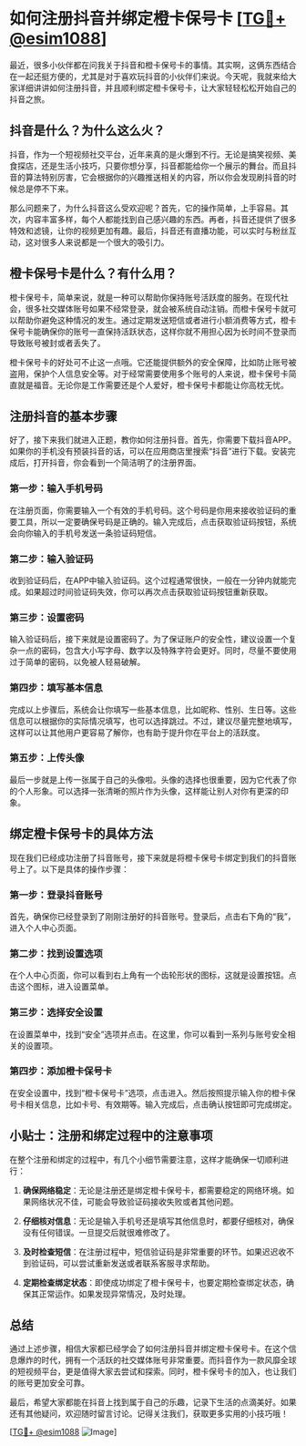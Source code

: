 # 如何注册抖音并绑定橙卡保号卡 [[TG💪+ @esim1088](https://t.me/s/esim1088)]

最近，很多小伙伴都在问我关于抖音和橙卡保号卡的事情。其实啊，这俩东西结合在一起还挺方便的，尤其是对于喜欢玩抖音的小伙伴们来说。今天呢，我就来给大家详细讲讲如何注册抖音，并且顺利绑定橙卡保号卡，让大家轻轻松松开始自己的抖音之旅。

## 抖音是什么？为什么这么火？

抖音，作为一个短视频社交平台，近年来真的是火爆到不行。无论是搞笑视频、美食探店，还是生活小技巧，只要你想分享，抖音都能给你一个展示的舞台。而且抖音的算法特别厉害，它会根据你的兴趣推送相关的内容，所以你会发现刷抖音的时候总是停不下来。

那么问题来了，为什么抖音这么受欢迎呢？首先，它的操作简单，上手容易。其次，内容丰富多样，每个人都能找到自己感兴趣的东西。再者，抖音还提供了很多特效和滤镜，让你的视频更加有趣。最后，抖音还有直播功能，可以实时与粉丝互动，这对很多人来说都是一个很大的吸引力。

## 橙卡保号卡是什么？有什么用？

橙卡保号卡，简单来说，就是一种可以帮助你保持账号活跃度的服务。在现代社会，很多社交媒体账号如果不经常登录，就会被系统自动注销。而橙卡保号卡就可以帮助你避免这种情况的发生。通过定期发送短信或者进行小额消费等方式，橙卡保号卡能确保你的账号一直保持活跃状态，这样你就不用担心因为长时间不登录而导致账号被封或者丢失了。

橙卡保号卡的好处可不止这一点哦。它还能提供额外的安全保障，比如防止账号被盗用，保护个人信息安全等。对于经常需要使用多个账号的人来说，橙卡保号卡简直就是福音。无论你是工作需要还是个人爱好，橙卡保号卡都能让你高枕无忧。

## 注册抖音的基本步骤

好了，接下来我们就进入正题，教你如何注册抖音。首先，你需要下载抖音APP。如果你的手机没有预装抖音的话，可以在应用商店里搜索“抖音”进行下载。安装完成后，打开抖音，你会看到一个简洁明了的注册界面。

### 第一步：输入手机号码

在注册页面，你需要输入一个有效的手机号码。这个号码是你用来接收验证码的重要工具，所以一定要确保号码是正确的。输入完成后，点击获取验证码按钮，系统会向你输入的手机号发送一条验证码短信。

### 第二步：输入验证码

收到验证码后，在APP中输入验证码。这个过程通常很快，一般在一分钟内就能完成。如果超过时间验证码失效，你可以再次点击获取验证码按钮重新获取。

### 第三步：设置密码

输入验证码后，接下来就是设置密码了。为了保证账户的安全性，建议设置一个复杂一点的密码，包含大小写字母、数字以及特殊字符会更好。同时，尽量不要使用过于简单的密码，以免被人轻易破解。

### 第四步：填写基本信息

完成以上步骤后，系统会让你填写一些基本信息，比如昵称、性别、生日等。这些信息可以根据你的实际情况填写，也可以选择跳过。不过，建议尽量完整地填写，这样可以让其他用户更容易了解你，也有助于提升你在平台上的活跃度。

### 第五步：上传头像

最后一步就是上传一张属于自己的头像啦。头像的选择也很重要，因为它代表了你的个人形象。可以选择一张清晰的照片作为头像，这样能让别人对你有更深的印象。

## 绑定橙卡保号卡的具体方法

现在我们已经成功注册了抖音账号，接下来就是将橙卡保号卡绑定到我们的抖音账号上了。以下是具体的操作步骤：

### 第一步：登录抖音账号

首先，确保你已经登录到了刚刚注册好的抖音账号。登录后，点击右下角的“我”，进入个人中心页面。

### 第二步：找到设置选项

在个人中心页面，你可以看到右上角有一个齿轮形状的图标，这就是设置按钮。点击这个图标，进入设置菜单。

### 第三步：选择安全设置

在设置菜单中，找到“安全”选项并点击。在这里，你可以看到一系列与账号安全相关的设置项。

### 第四步：添加橙卡保号卡

在安全设置中，找到“橙卡保号卡”选项，点击进入。然后按照提示输入你的橙卡保号卡相关信息，比如卡号、有效期等。输入完成后，点击确认按钮即可完成绑定。

## 小贴士：注册和绑定过程中的注意事项

在整个注册和绑定的过程中，有几个小细节需要注意，这样才能确保一切顺利进行：

1. **确保网络稳定**：无论是注册还是绑定橙卡保号卡，都需要稳定的网络环境。如果网络状况不佳，可能会导致验证码接收失败或者其他问题。
   
2. **仔细核对信息**：无论是输入手机号还是填写其他信息时，都要仔细核对，确保没有任何错误。一旦提交后就很难修改了。

3. **及时检查短信**：在注册过程中，短信验证码是非常重要的环节。如果迟迟收不到验证码，可以尝试重新发送或者联系客服寻求帮助。

4. **定期检查绑定状态**：即使成功绑定了橙卡保号卡，也要定期检查绑定状态，确保其正常运作。如果发现异常情况，及时处理。

## 总结

通过上述步骤，相信大家都已经学会了如何注册抖音并绑定橙卡保号卡。在这个信息爆炸的时代，拥有一个活跃的社交媒体账号非常重要。而抖音作为一款风靡全球的短视频平台，更是值得大家去尝试和探索。同时，橙卡保号卡的加入，也让我们的账号更加安全可靠。

最后，希望大家都能在抖音上找到属于自己的乐趣，记录下生活的点滴美好。如果还有其他疑问，欢迎随时留言讨论。记得关注我们，获取更多实用的小技巧哦！

[[TG💪+ @esim1088](https://t.me/s/esim1088) ![Image](https://i.postimg.cc/4NQfJmqS/Snipaste-2025-05-13-00-14-12.png)]